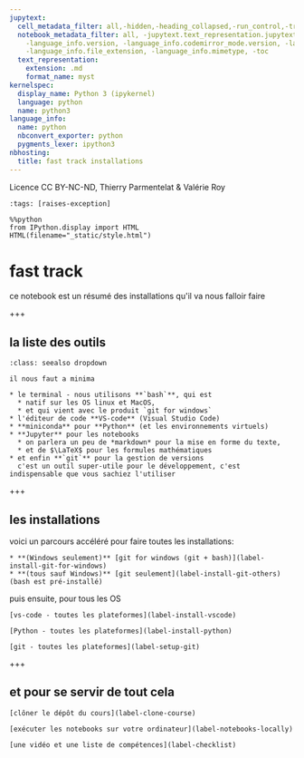 ```yaml
---
jupytext:
  cell_metadata_filter: all,-hidden,-heading_collapsed,-run_control,-trusted
  notebook_metadata_filter: all, -jupytext.text_representation.jupytext_version, -jupytext.text_representation.format_version,
    -language_info.version, -language_info.codemirror_mode.version, -language_info.codemirror_mode,
    -language_info.file_extension, -language_info.mimetype, -toc
  text_representation:
    extension: .md
    format_name: myst
kernelspec:
  display_name: Python 3 (ipykernel)
  language: python
  name: python3
language_info:
  name: python
  nbconvert_exporter: python
  pygments_lexer: ipython3
nbhosting:
  title: fast track installations
---
```


Licence CC BY-NC-ND, Thierry Parmentelat & Valérie Roy

```{code-cell} ipython3
:tags: [raises-exception]

%%python
from IPython.display import HTML
HTML(filename="_static/style.html")
```

# fast track

ce notebook est un résumé des installations qu'il va nous falloir faire

+++

## la liste des outils

````{admonition} la liste des outils
:class: seealso dropdown

il nous faut a minima

* le terminal - nous utilisons **`bash`**, qui est
  * natif sur les OS linux et MacOS,
  * et qui vient avec le produit `git for windows`
* l'éditeur de code **VS-code** (Visual Studio Code)
* **miniconda** pour **Python** (et les environnements virtuels)
* **Jupyter** pour les notebooks
  * on parlera un peu de *markdown* pour la mise en forme du texte,
  * et de $\LaTeX$ pour les formules mathématiques
* et enfin **`git`** pour la gestion de versions  
  c'est un outil super-utile pour le développement, c'est indispensable que vous sachiez l'utiliser
````

+++

## les installations

voici un parcours accéléré pour faire toutes les installations:

````{admonition} installation de git (et bash sur Windows)
* **(Windows seulement)** [git for windows (git + bash)](label-install-git-for-windows)
* **(tous sauf Windows)** [git seulement](label-install-git-others) (bash est pré-installé)
````

puis ensuite, pour tous les OS

````{admonition} installation de vs-code
[vs-code - toutes les plateformes](label-install-vscode)
````

````{admonition} installation de miniconda (pour Python, IPython et Jupyter)
[Python - toutes les plateformes](label-install-python)
````

````{admonition} configuration git
[git - toutes les plateformes](label-setup-git)
````

+++

## et pour se servir de tout cela

````{admonition} cloner le dépôt du cours
[clôner le dépôt du cours](label-clone-course)
````

````{admonition} ouvrir les notebooks sur votre ordi
[exécuter les notebooks sur votre ordinateur](label-notebooks-locally)
````

````{admonition} la checklist
[une vidéo et une liste de compétences](label-checklist)
````
